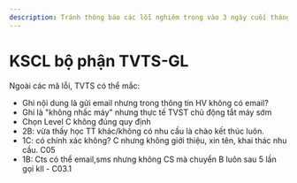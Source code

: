 ```yaml
---
description: Tránh thông báo các lỗi nghiêm trọng vào 3 ngày cuối tháng
---
```


# KSCL bộ phận TVTS-GL

Ngoài các mã lỗi, TVTS có thể mắc:

* Ghi nội dung là gửi email nhưng trong thông tin HV không có email?
* Ghi là "không nhấc máy" nhưng thực tế TVST chủ động tắt máy sớm
* Chọn Level C không đúng quy định
* 2B: vừa thấy học TT khác/không có nhu cầu là chào kết thúc luôn.
* 1C: có chính xác không? C nhưng không giới thiệu, xin tên, khai thác nhu cầu. C05
* 1B: Cts có thể email,sms nhưng không CS mà chuyển B luôn sau 5 lần gọi kll - C03.1

